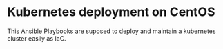 # Kubernetes deployment on CentOS
This Ansible Playbooks are suposed to deploy and maintain a kubernetes cluster easily as IaC.
